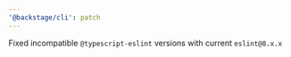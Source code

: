 ```yaml
---
'@backstage/cli': patch
---
```


Fixed incompatible `@typescript-eslint` versions with current `eslint@8.x.x`
